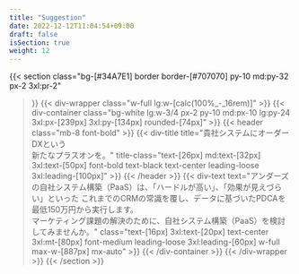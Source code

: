 ```yaml
---
title: "Suggestion"
date: 2022-12-12T11:04:54+09:00
draft: false
isSection: true
weight: 12
---
```


{{< section
    class="bg-[#34A7E1] border border-[#707070] py-10 md:py-32 px-2 3xl:pr-2"
>}}
    {{< div-wrapper
        class="w-full lg:w-[calc(100%_-_16rem)]"
    >}}
        {{< div-container
            class="bg-white lg:w-3/4 px-2 py-10 md:px-10 lg:py-24 3xl:px-[239px] 3xl:py-[134px] rounded-[74px]"
        >}}
            {{< header
                class="mb-8 font-bold"
            >}}
                {{< div-title
                    title="貴社システムにオーダーDXという<br class='hidden lg:block'>新たなプラスオンを。"
                    title-class="text-[26px] md:text-[32px] 3xl:text-[50px] font-bold text-black text-center leading-loose 3xl:leading-[100px]"
                >}}
            {{< /header >}}
            {{< div-text
                text="アンダーズの自社システム構築（PaaS）は、「ハードルが高い」、「効果が見えづらい」といった これまでのCRMの常識を覆し、データに基づいたPDCAを最低150万円から実行します。<br class='hidden lg:block'>マーケティング課題の解決のために、自社システム構築（PaaS）を検討してみませんか。"
                class="text-[16px] 3xl:text-[20px] text-center 3xl:mt-[80px] font-medium leading-loose 3xl:leading-[60px] w-full max-w-[887px] mx-auto"
            >}}
        {{< /div-container >}}
    {{< /div-wrapper >}}
{{< /section >}}

